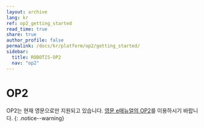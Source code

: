 ```yaml
---
layout: archive
lang: kr
ref: op2_getting_started
read_time: true
share: true
author_profile: false
permalink: /docs/kr/platform/op2/getting_started/
sidebar:
  title: ROBOTIS-OP2
  nav: "op2"
---
```


# OP2

OP2는 현재 영문으로만 지원되고 있습니다. [영문 e매뉴얼의 OP2]를 이용하시기 바랍니다.
{: .notice--warning}

[영문 e매뉴얼의 OP2]: http://emanual.robotis.com/docs/en/platform/op2/getting_started/
